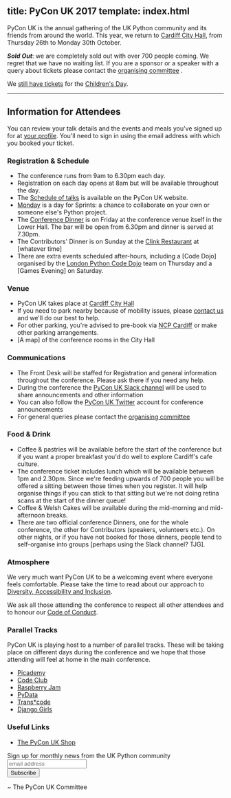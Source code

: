 title: PyCon UK 2017
template: index.html
---

PyCon UK is the annual gathering of the UK Python community and its friends from around the world.
This year, we return to [Cardiff City Hall](http://www.cardiffcityhall.com/),
from Thursday 26th to Monday 30th October.

**_Sold Out_**: we are completely sold out with over 700 people coming. We regret
that we have no waiting list. If you are a sponsor or a speaker with a query about
tickets please contact the [organising committee](/contact/)    .

We [still have tickets](https://hq.pyconuk.org/children/orders/new/) for the 
[Children's Day](/education/).

* * *

## Information for Attendees

You can review your talk details and the events and meals you've signed up for at 
[your profile](https://hq.pyconuk.org/). You'll need to sign in using the email
address with which you booked your ticket.

### Registration & Schedule

* The conference runs from 9am to 6.30pm each day.
* Registration on each day opens at 8am but will be available throughout the day.
* The [Schedule of talks](/schedule/) is available on the PyCon UK website.
* [Monday](/schedule/#monday) is a day for Sprints: a chance to collaborate on
  your own or someone else's Python project.
* The [Conference Dinner](https://hq.pyconuk.org/dinners/conference-dinner/) 
  is on Friday at the conference venue itself in the Lower Hall. 
  The bar will be open from 6.30pm and dinner is served at 7.30pm.
* The Contributors' Dinner is on Sunday at the 
  [Clink Restaurant](http://theclinkcharity.org/the-clink-restaurants/cardiff-wales/) at [whatever time]
* There are extra events scheduled after-hours, including a [Code Dojo]
  organised by the [London Python Code Dojo](https://twitter.com/ldnpydojo) team on Thursday and a 
  [Games Evening] on Saturday.

### Venue

* PyCon UK takes place at [Cardiff City Hall](http://www.cardiffcityhall.com/find-us)
* If you need to park nearby because of mobility issues, please [contact us](/contact/) and we'll do our best to help.
* For other parking, you're advised to pre-book via 
  [NCP Cardiff](https://www.ncp.co.uk/parking-solutions/cities/cardiff)
  or make other parking arrangements.
* [A map] of the conference rooms in the City Hall

### Communications

* The Front Desk will be staffed for Registration and general information
  throughout the conference. Please ask there if you need any help.
* During the conference the [PyCon UK Slack channel](https://pyconuk-2017.slack.com) 
  will be used to share announcements and other information
* You can also follow the [PyCon UK Twitter](https://twitter.com/pyconuk) 
  account for conference announcements
* For general queries please contact the [organising committee](/contact/)

### Food & Drink

* Coffee & pastries will be available before the start of the conference
  but if you want a proper breakfast you'd do well to explore Cardiff's
  cafe culture.
* The conference ticket includes lunch which will be available between 1pm and 2.30pm.
  Since we're feeding upwards of 700 people you will be offered a sitting between those times 
  when you register. It will help organise things if you can stick to that sitting
  but we're not doing retina scans at the start of the dinner queue!
* Coffee & Welsh Cakes will be available during the mid-morning and mid-afternoon
  breaks.
* There are two official conference Dinners, one for the whole conference,
  the other for Contributors (speakers, volunteers etc.). On other nights, or if 
  you have not booked for those dinners, people tend to self-organise into
  groups [perhaps using the Slack channel? TJG].

### Atmosphere

We very much want PyCon UK to be a welcoming event where everyone feels
comfortable. Please take the time to read about our approach to 
[Diversity, Accessibility and Inclusion](/diversity-accessibility-inclusion/).

We ask all those attending the conference to respect all other attendees
and to honour our [Code of Conduct](/code-of-conduct/).

### Parallel Tracks

PyCon UK is playing host to a number of parallel tracks. These will be
taking place on different days during the conference and we hope that
those attending will feel at home in the main conference.

* [Picademy](/education/)
* [Code Club](/sessions/workshops/code-club/)
* [Raspberry Jam](/sessions/workshops/raspberry-jam/)
* [PyData](/pydata/)
* [Trans*code](/transcode/)
* [Django Girls](/django-girls/)

### Useful Links

* [The PyCon UK Shop](https://shop.spreadshirt.co.uk/pyconuk/)
<!-- Begin MailChimp Signup Form -->
<link href="//cdn-images.mailchimp.com/embedcode/horizontal-slim-10_7.css" rel="stylesheet" type="text/css">
<div id="mc_embed_signup">
  <form action="//pyconuk.us14.list-manage.com/subscribe/post?u=96b33657d204fcc7aba284d8a&amp;id=7feb720a8b" method="post" id="mc-embedded-subscribe-form" name="mc-embedded-subscribe-form" class="validate" target="_blank" novalidate>
    <div id="mc_embed_signup_scroll">
      <label for="mce-EMAIL">Sign up for monthly news from the UK Python community</label>
      <input type="email" value="" name="EMAIL" class="email" id="mce-EMAIL" placeholder="email address" required>
      <!-- real people should not fill this in and expect good things - do not remove this or risk form bot signups-->
      <div style="position: absolute; left: -5000px;" aria-hidden="true"><input type="text" name="b_96b33657d204fcc7aba284d8a_7feb720a8b" tabindex="-1" value=""></div>
      <div class="clear"><input type="submit" value="Subscribe" name="subscribe" id="mc-embedded-subscribe" class="button"></div>
    </div>
  </form>
</div>
<!--End mc_embed_signup-->

~ The PyCon UK Committee

